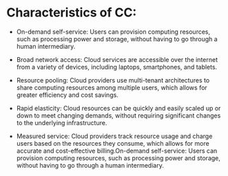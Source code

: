 # Characteristics of CC:


-    On-demand self-service: Users can provision computing resources, such as processing power and storage, without having to go through a human intermediary.


-    Broad network access: Cloud services are accessible over the internet from a variety of devices, including laptops, smartphones, and tablets.

-   Resource pooling: Cloud providers use multi-tenant architectures to share computing resources among multiple users, which allows for greater efficiency and cost savings.

-   Rapid elasticity: Cloud resources can be quickly and easily scaled up or down to meet changing demands, without requiring significant changes to the underlying infrastructure.

-    Measured service: Cloud providers track resource usage and charge users based on the resources they consume, which allows for more accurate and cost-effective billing.On-demand self-service: Users can provision computing resources, such as processing power and storage, without having to go through a human intermediary.

